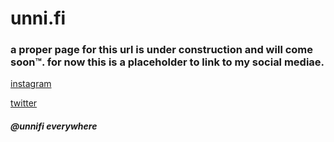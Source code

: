 # unni.fi
### a proper page for this url is under construction and will come soon™. for now this is a placeholder to link to my social mediae.
[instagram](/ig)

[twitter](/twitter)

##### @unnifi everywhere
